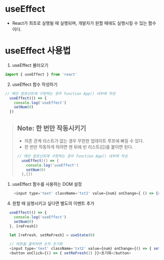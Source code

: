 # useEffect

- React가 최초로 실행될 때 실행되며, 개발자가 원할 때에도 실행시킬 수 있는 함수이다.

# useEffect 사용법

1. useEffect 불러오기

```js
import { useEffect } from 'react'
```

2. useEffect 함수 작성하기

```js
// 메인 컴포넌트에 구현하는 경우 function App() 내부에 작성
  useEffect(() => {
    console.log('useEffect')
    setNum(0)
  })
```

> ## Note: 한 번만 작동시키기
> - 의존 관계 리스트가 없는 경우 무한한 업데이트 루프에 빠질 수 있다.
> - 한 번만 작동하게 하려면 맨 뒤에 빈 리스트([])를 붙이면 된다.
>
> ```js
> // 메인 컴포넌트에 구현하는 경우 function App() 내부에 작성
>   useEffect(() => {
>     console.log('useEffect')
>     setNum(0)
>   },[])
> ```

1. useEffect 함수를 사용하는 DOM 설정

```js
    <input type='text' className='txt2' value={num} onChange={ () => {setNum(num + 1)}}></input>
```

4. 원할 때 실행시키고 싶다면 별도의 이벤트 추가

```js
  useEffect(() => {
    console.log('useEffect')
    setNum(0)
  }, [reFresh])

  let [reFresh, setReFresh] = useState(0)
  
  // 버튼을 클릭하면 숫자 초기화
  <input type='text' className='txt2' value={num} onChange={() => { setNum(num + 1) }}></input>
  <button onClick={() => { setReFresh(1) }}>초기화</button>
```
